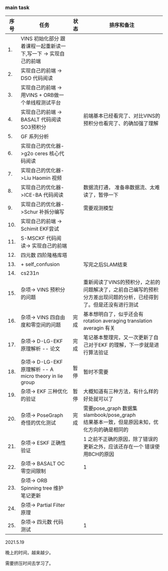 <!--
 * @Author: Liu Weilong
 * @Date: 2021-05-09 22:00:08
 * @LastEditors: Liu Weilong
 * @LastEditTime: 2021-05-21 12:31:03
 * @Description: 
-->

### main task

序号|任务|状态|排序和备注
---|---|---|---
1.  |VINS 初始化部分 跟着课程一起重新读一下,写一下 -> 实现自己的前端||
2.  |实现自己的前端  -> DSO 代码阅读||
3.  |实现自己的前端 -> 用VINS + ORB做一个单线程测试平台 ||
4.  |实现自己的前端 -> BASALT 代码阅读 SO3预积分||前端基本已经看完了、对比VINS的预积分也看完了、的确加强了理解
5.  |GF 系列分析 ||
6.  |实现自己的优化器->g2o ceres 核心代码阅读||
7.  |实现自己的优化器->Liu Haomin 视频 ||
8.  |实现自己的优化器->ICE-BA 代码阅读||数据流打通， 准备串数据流、太难读了，暂停一下
9.  |实现自己的优化器->Schur 补拆分编写||需要观测模型
10. |实现自己的前端 -> Schimit EKF尝试||
11. |S-MSCKF 代码阅读-> 实现自己的前端||
12. |四元数 四阶隆格库塔||
13. |+ self_confusion ||写完之后SLAM结束
14. |cs231n||
15. |杂项-> VINS 预积分的问题 || 重新阅读了VINS的预积分，之前的问题解决了，之前自己编写的预积分方差出现问题的分析，已经得到了。但是还没有进行测试
16. |杂项-> VINS 四自由度和零空间的问题|完成| 基本想明白了，似乎还会有rotation averaging translation averagin 有关
17. |杂项-> D-LG-EKF 原理解析 -- 论文|完成|笔记基本整理完，又一次更新了自己对于EKF 的理解，下一步就是进行算法验证
18. |杂项-> D-LG-EKF 原理解析 -- A micro theory in lie group|暂停|暂时不需要
19. |杂项-> EKF 三种优化的验证|暂停| 大概知道有三种方法，有什么样的好处就可以了
20. |杂项-> PoseGraph 奇怪的优化测试|完成| 需要pose_graph 数据集 slambook/pose_graph<br> 结果基本一致，但是原因未知，优化方向的确是相同的
21. |杂项-> ESKF 正确性验证||1 之前不正确的原因，除了错误的更新之外，应该还存在一个 错误使用BCH的原因
22. |杂项-> BASALT OC 零空间限制||1
23. |杂项-> ORB Spinning tree 维护 笔记更新||
24. |杂项-> Partial Filter原理||
25. |杂项-> 四元数 代码测试||1 


2021.5.19<br>

晚上的时间，越来越少。

需要挤压时间去学习了。





